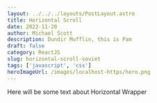 ```yaml
---
layout: ../../../layouts/PostLayout.astro
title: Horizontal Scroll
date: 2022-11-20
author: Michael Scott
description: Dundir Mufflin, this is Pam
draft: false
category: ReactJS
slug: horizontal-scroll-soviet
tags: ['javascript', 'css']
heroImageUrl: /images/localhost-https/hero.png
---
```


Here will be some text about Horizontal Wrapper